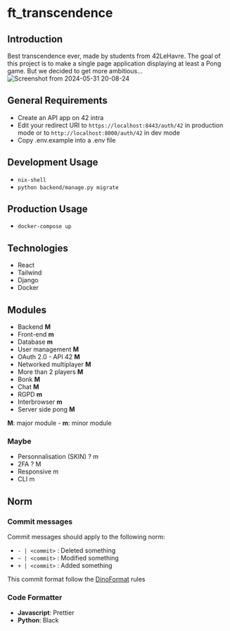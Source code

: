 # ft_transcendence

## Introduction

Best transcendence ever, made by students from 42LeHavre.
The goal of this project is to make a single page application displaying at least a Pong game.
But we decided to get more ambitious...
![Screenshot from 2024-05-31 20-08-24](https://github.com/Bonk-Corporation/ft_transcendence/assets/114430228/a35969cd-3bf0-4385-aa9a-3da83de064f2)

## General Requirements

- Create an API app on 42 intra
- Edit your redirect URI to `https://localhost:8443/auth/42` in production mode or to `http://localhost:8000/auth/42` in dev mode
- Copy .env.example into a .env file

## Development Usage

- `nix-shell`
- `python backend/manage.py migrate`

## Production Usage

- `docker-compose up`

## Technologies

- React
- Tailwind
- Django
- Docker

## Modules

- Backend **M**
- Front-end **m**
- Database **m**
- User management **M**
- OAuth 2.0 - API 42 **M**
- Networked multiplayer **M**
- More than 2 players **M**
- Bonk **M**
- Chat **M**
- RGPD **m**
- Interbrowser **m**
- Server side pong **M**

**M**: major module - **m**: minor module

### Maybe

- Personnalisation (SKIN) ? m
- 2FA ? M
- Responsive m
- CLI m

## Norm

### Commit messages

Commit messages should apply to the following norm:

- `- | <commit>` : Deleted something
- `~ | <commit>` : Modified something
- `+ | <commit>` : Added something

This commit format follow the [DinoFormat](https://github.com/DinoMalin/DinoFormat) rules

### Code Formatter

- **Javascript**: Prettier
- **Python**: Black
